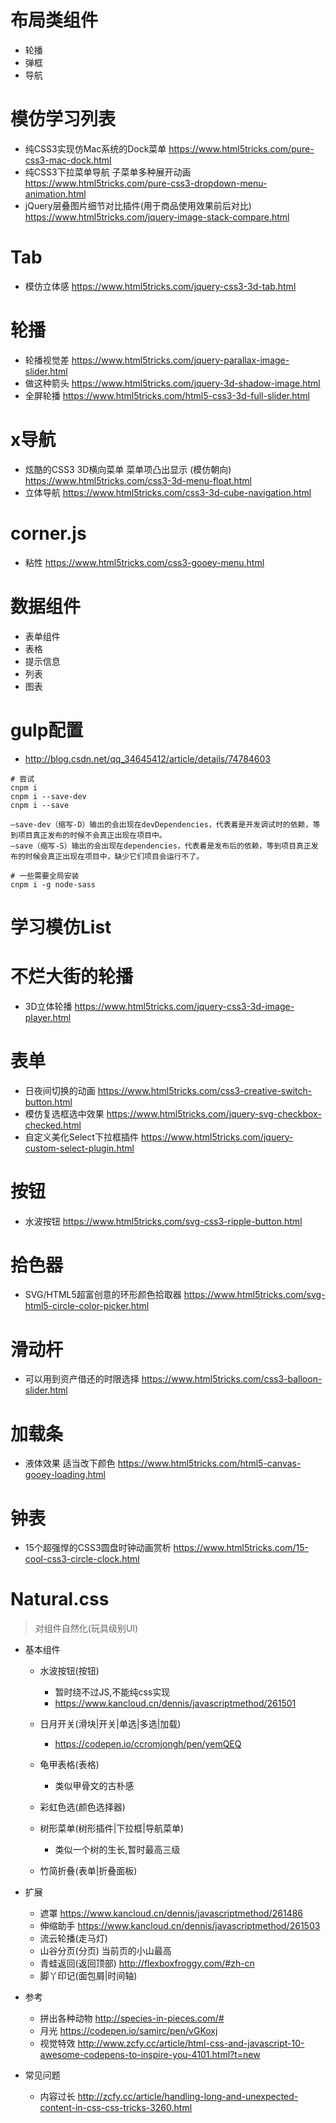 # 布局类组件

- 轮播 
- 弹框
- 导航

# 模仿学习列表

- 纯CSS3实现仿Mac系统的Dock菜单 https://www.html5tricks.com/pure-css3-mac-dock.html
- 纯CSS3下拉菜单导航 子菜单多种展开动画 https://www.html5tricks.com/pure-css3-dropdown-menu-animation.html
- jQuery层叠图片细节对比插件(用于商品使用效果前后对比) https://www.html5tricks.com/jquery-image-stack-compare.html

# Tab

- 模仿立体感 https://www.html5tricks.com/jquery-css3-3d-tab.html

# 轮播

- 轮播视觉差 https://www.html5tricks.com/jquery-parallax-image-slider.html
- 做这种箭头 https://www.html5tricks.com/jquery-3d-shadow-image.html
- 全屏轮播 https://www.html5tricks.com/html5-css3-3d-full-slider.html

# x导航

- 炫酷的CSS3 3D横向菜单 菜单项凸出显示 (模仿朝向) https://www.html5tricks.com/css3-3d-menu-float.html 
- 立体导航 https://www.html5tricks.com/css3-3d-cube-navigation.html

# corner.js

- 粘性 https://www.html5tricks.com/css3-gooey-menu.html

# 数据组件

- 表单组件
- 表格
- 提示信息
- 列表
- 图表


# gulp配置

- http://blog.csdn.net/qq_34645412/article/details/74784603

```shell
# 尝试
cnpm i 
cnpm i --save-dev
cnpm i --save

—save-dev（缩写-D）输出的会出现在devDependencies，代表着是开发调试时的依赖，等到项目真正发布的时候不会真正出现在项目中。
—save（缩写-S）输出的会出现在dependencies，代表着是发布后的依赖，等到项目真正发布的时候会真正出现在项目中，缺少它们项目会运行不了。

# 一些需要全局安装
cnpm i -g node-sass
```

# 学习模仿List



# 不烂大街的轮播

- 3D立体轮播 https://www.html5tricks.com/jquery-css3-3d-image-player.html

# 表单

- 日夜间切换的动画 https://www.html5tricks.com/css3-creative-switch-button.html
- 模仿复选框选中效果 https://www.html5tricks.com/jquery-svg-checkbox-checked.html
- 自定义美化Select下拉框插件 https://www.html5tricks.com/jquery-custom-select-plugin.html

# 按钮

- 水波按钮 https://www.html5tricks.com/svg-css3-ripple-button.html

# 拾色器

- SVG/HTML5超富创意的环形颜色拾取器 https://www.html5tricks.com/svg-html5-circle-color-picker.html

# 滑动杆

- 可以用到资产借还的时限选择 https://www.html5tricks.com/css3-balloon-slider.html

# 加载条

- 液体效果 适当改下颜色 https://www.html5tricks.com/html5-canvas-gooey-loading.html

# 钟表

- 15个超强悍的CSS3圆盘时钟动画赏析 https://www.html5tricks.com/15-cool-css3-circle-clock.html

# Natural.css

> 对组件自然化(玩具级别UI)

- 基本组件

    - 水波按钮(按钮)
        - 暂时绕不过JS,不能纯css实现
        - https://www.kancloud.cn/dennis/javascriptmethod/261501
    - 日月开关(滑块|开关|单选|多选|加载)
        - https://codepen.io/ccromjongh/pen/yemQEQ
    - 龟甲表格(表格)
        - 类似甲骨文的古朴感
    - 彩虹色选(颜色选择器)
    - 树形菜单(树形插件|下拉框|导航菜单)
        - 类似一个树的生长,暂时最高三级

    - 竹简折叠(表单|折叠面板)


- 扩展

    - 遮罩 https://www.kancloud.cn/dennis/javascriptmethod/261486
    - 伸缩助手 https://www.kancloud.cn/dennis/javascriptmethod/261503
    - 流云轮播(走马灯)
    - 山谷分页(分页) 当前页的小山最高
    - 青蛙返回(返回顶部) http://flexboxfroggy.com/#zh-cn
    - 脚丫印记(面包屑|时间轴)

- 参考

    - 拼出各种动物 http://species-in-pieces.com/#
    - 月光 https://codepen.io/samirc/pen/vGKoxj
    - 视觉特效 http://www.zcfy.cc/article/html-css-and-javascript-10-awesome-codepens-to-inspire-you-4101.html?t=new


- 常见问题

    - 内容过长 http://zcfy.cc/article/handling-long-and-unexpected-content-in-css-css-tricks-3260.html